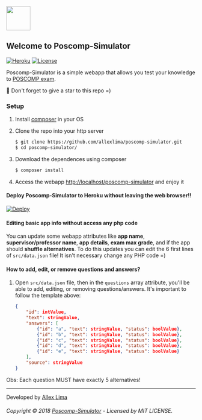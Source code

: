 <img src="https://github.com/allexlima/poscomp-simulator/blob/master/src/static/icon.png?raw=true" width="64">

## Welcome to Poscomp-Simulator

[![Heroku](https://heroku-badge.herokuapp.com/?app=poscomp-simulator)](https://poscomp-simulator.herokuapp.com/)
[![License](https://img.shields.io/badge/license-MIT-green.svg)](https://github.com/allexlima/poscomp-simulator/blob/master/LICENSE)

Poscomp-Simulator is a simple webapp that allows you test your knowledge to [POSCOMP exam](http://www.sbc.org.br/educacao/poscomp).

:star2: Don't forget to give a star to this repo =)


### Setup

1. Install [composer](https://getcomposer.org/download/) in your OS

2. Clone the repo into your http server

    ```bash
    $ git clone https://github.com/allexlima/poscomp-simulator.git
    $ cd poscomp-simulator/
    ```

3. Download the dependences using composer

    ```bash
    $ composer install
	```

4. Access the webapp [http://localhost/poscomp-simulator](http://localhost/poscomp-simulator) and enjoy it

#### Deploy Poscomp-Simulator to Heroku without leaving the web browser!!

[![Deploy](https://www.herokucdn.com/deploy/button.svg)](https://heroku.com/deploy?template=https://github.com/allexlima/poscomp-simulator)

#### Editing basic app info without access any php code

You can update some webapp attributes like **app name**, **supervisor/professor name**, **app details**, **exam max grade**, and if the app should **shuffle alternatives**. To do this updates you can edit the 6 first lines of `src/data.json` file! It isn't necessary change any PHP code =)

#### How to add, edit, or remove questions and answers?

1. Open `src/data.json` file, then in the `questions` array attribute, you'll be able to add, editing, or removing questions/answers. It's important to follow the template above:

	```json
	{
		"id": intValue,
		"text": stringValue,
		"answers": [
			{"id": "a", "text": stringValue, "status": boolValue},
			{"id": "b", "text": stringValue, "status": boolValue},
			{"id": "c", "text": stringValue, "status": boolValue},
			{"id": "d", "text": stringValue, "status": boolValue},
			{"id": "e", "text": stringValue, "status": boolValue}
		],
		"source": stringValue
	}
	```

Obs: Each question MUST have exactly 5 alternatives!

---

Developed by [Allex Lima](http://allexlima.com)
###### Copyright © 2018 [Poscomp-Simulator](https://github.com/allexlima/poscomp-simulator) - Licensed by MIT LICENSE.
